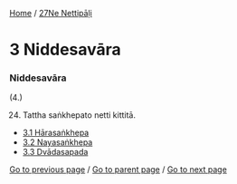 
[Home](/) / [27Ne Nettipāḷi](/tipitaka/27Ne.md)

# 3 Niddesavāra

### Niddesavāra

(4.)

24. Tattha saṅkhepato netti kittitā.

* [3.1 Hārasaṅkhepa](/tipitaka/27Ne/3/3.1.md)
* [3.2 Nayasaṅkhepa](/tipitaka/27Ne/3/3.2.md)
* [3.3 Dvādasapada](/tipitaka/27Ne/3/3.3.md)

[Go to previous page](/tipitaka/27Ne/2.md) / [Go to parent page](/tipitaka/27Ne/0.md) / [Go to next page](/tipitaka/27Ne/3/3.1.md)


